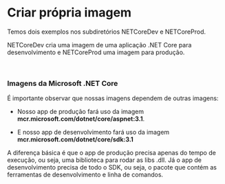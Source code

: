 # Criar própria imagem

Temos dois exemplos nos subdiretórios NETCoreDev e NETCoreProd.

NETCoreDev cria uma imagem de uma aplicação .NET Core para desenvolvimento e NETCoreProd uma imagem para produção.

<br>


### Imagens da Microsoft .NET Core

É importante observar que nossas imagens dependem de outras imagens: 

- Nosso app de produção fará uso da imagem **mcr.microsoft.com/dotnet/core/aspnet:3.1**.

- E nosso app de desenvolvimento fará uso da imagem **mcr.microsoft.com/dotnet/core/sdk:3.1**

A diferença básica é que o app de produção precisa apenas do tempo de execução, ou seja, uma biblioteca para rodar as libs .dll. Já o app de desenvolvimento precisa de todo o SDK, ou seja, o pacote que contém as ferramentas de desenvolvimento e linha de comandos.

